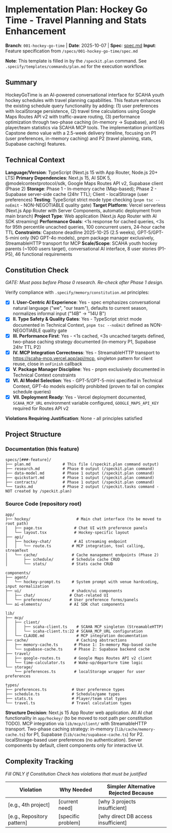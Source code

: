 # Implementation Plan: Hockey Go Time - Travel Planning and Stats Enhancement

**Branch**: `001-hockey-go-time` | **Date**: 2025-10-07 | **Spec**: [spec.md](./spec.md)
**Input**: Feature specification from `/specs/001-hockey-go-time/spec.md`

**Note**: This template is filled in by the `/speckit.plan` command. See `.specify/templates/commands/plan.md` for the execution workflow.

## Summary

HockeyGoTime is an AI-powered conversational interface for SCAHA youth hockey schedules with travel planning capabilities. This feature enhances the existing schedule query functionality by adding: (1) user preferences with localStorage persistence, (2) travel time calculations using Google Maps Routes API v2 with traffic-aware routing, (3) performance optimization through two-phase caching (in-memory → Supabase), and (4) player/team statistics via SCAHA MCP tools. The implementation prioritizes Capstone demo value with a 2.5-week delivery timeline, focusing on P1 (user preferences, in-memory caching) and P2 (travel planning, stats, Supabase caching) features.

## Technical Context

**Language/Version**: TypeScript (Next.js 15 with App Router, Node.js 20+ LTS)
**Primary Dependencies**: Next.js 15, AI SDK 5, @modelcontextprotocol/sdk, Google Maps Routes API v2, Supabase client (Phase 2)
**Storage**: Phase 1 - In-memory cache (Map-based); Phase 2 - Supabase server-side cache (24hr TTL); Client - localStorage (user preferences)
**Testing**: TypeScript strict mode type checking (`pnpm tsc --noEmit` - NON-NEGOTIABLE quality gate)
**Target Platform**: Vercel serverless (Next.js App Router with Server Components, automatic deployment from main branch)
**Project Type**: Web application (Next.js App Router with AI SDK streaming)
**Performance Goals**: <1s response for cached queries, <3s for 95th percentile uncached queries, 100 concurrent users, 24-hour cache TTL
**Constraints**: Capstone deadline 2025-10-25 (2.5 weeks), GPT-5/GPT-5-mini only (NO GPT-4o models), pnpm package manager exclusively, StreamableHTTP transport for MCP
**Scale/Scope**: SCAHA youth hockey parents (~1000 users target), conversational AI interface, 8 user stories (P1-P5), 46 functional requirements

## Constitution Check

*GATE: Must pass before Phase 0 research. Re-check after Phase 1 design.*

Verify compliance with `.specify/memory/constitution.md` principles:

- [x] **I. User-Centric AI Experience**: Yes - spec emphasizes conversational natural language ("we", "our team"), defaults to current season, normalizes informal input ("14B" → "14U B")
- [x] **II. Type Safety & Quality Gates**: Yes - TypeScript strict mode documented in Technical Context, `pnpm tsc --noEmit` defined as NON-NEGOTIABLE quality gate
- [x] **III. Performance First**: Yes - <1s cached, <3s uncached targets defined, two-phase caching strategy documented (in-memory P1, Supabase 24hr TTL P2)
- [x] **IV. MCP Integration Correctness**: Yes - StreamableHTTP transport to https://scaha-mcp.vercel.app/api/mcp, singleton pattern for client reuse, close in `onFinish` callback
- [x] **V. Package Manager Discipline**: Yes - pnpm exclusively documented in Technical Context constraints
- [x] **VI. AI Model Selection**: Yes - GPT-5/GPT-5-mini specified in Technical Context, GPT-4o models explicitly prohibited (proven to fail on complex schedule queries)
- [x] **VII. Deployment Ready**: Yes - Vercel deployment documented, `SCAHA_MCP_URL` environment variable configured, `GOOGLE_MAPS_API_KEY` required for Routes API v2

**Violations Requiring Justification**: None - all principles satisfied

## Project Structure

### Documentation (this feature)

```
specs/[###-feature]/
├── plan.md              # This file (/speckit.plan command output)
├── research.md          # Phase 0 output (/speckit.plan command)
├── data-model.md        # Phase 1 output (/speckit.plan command)
├── quickstart.md        # Phase 1 output (/speckit.plan command)
├── contracts/           # Phase 1 output (/speckit.plan command)
└── tasks.md             # Phase 2 output (/speckit.tasks command - NOT created by /speckit.plan)
```

### Source Code (repository root)

```
app/
├── hockey/                    # Main chat interface (to be moved to root path)
│   ├── page.tsx              # Chat UI with preference panels
│   └── layout.tsx            # Hockey-specific layout
├── api/
│   ├── hockey-chat/          # AI streaming endpoint
│   │   └── route.ts         # MCP integration, tool calling, streamText
│   └── cache/               # Cache management endpoints (Phase 2)
│       ├── schedule/        # Schedule cache CRUD
│       └── stats/           # Stats cache CRUD

components/
├── agent/
│   └── hockey-prompt.ts     # System prompt with venue hardcoding, input normalization
├── ui/                      # shadcn/ui components
│   ├── chat/               # Chat-related UI
│   └── preferences/        # User preference forms/panels
└── ai-elements/            # AI SDK chat components

lib/
├── mcp/
│   ├── client/
│   │   ├── scaha-client.ts    # SCAHA MCP singleton (StreamableHTTP)
│   │   └── scaha-client.ts:22 # SCAHA_MCP_URL configuration
│   └── CLAUDE.md              # MCP integration documentation
├── cache/                     # Caching abstractions
│   ├── memory-cache.ts       # Phase 1: In-memory Map-based cache
│   └── supabase-cache.ts     # Phase 2: Supabase backend cache
├── travel/
│   ├── google-routes.ts      # Google Maps Routes API v2 client
│   └── time-calculator.ts    # Wake-up/departure time logic
└── storage/
    └── preferences.ts        # localStorage wrapper for user preferences

types/
├── preferences.ts           # User preference types
├── schedule.ts              # Schedule/game types
├── stats.ts                 # Player/team stat types
└── travel.ts                # Travel calculation types
```

**Structure Decision**: Next.js 15 App Router web application. All AI chat functionality in `app/hockey/` (to be moved to root path per constitution TODO). MCP integration via `lib/mcp/client/` with StreamableHTTP transport. Two-phase caching strategy: in-memory (`lib/cache/memory-cache.ts`) for P1, Supabase (`lib/cache/supabase-cache.ts`) for P2. localStorage-based user preferences (no authentication). Server components by default, client components only for interactive UI.

## Complexity Tracking

*Fill ONLY if Constitution Check has violations that must be justified*

| Violation | Why Needed | Simpler Alternative Rejected Because |
|-----------|------------|-------------------------------------|
| [e.g., 4th project] | [current need] | [why 3 projects insufficient] |
| [e.g., Repository pattern] | [specific problem] | [why direct DB access insufficient] |
